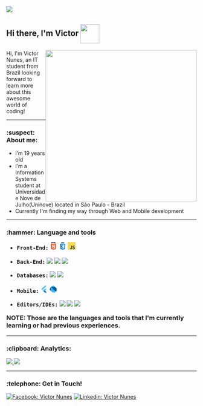 <img src="https://img.shields.io/github/followers/VictorNuPe?logo=gitHub&style=for-the-badge">

<h2> Hi there, I'm Victor <img align="center" src="https://media2.giphy.com/media/xT9IgB5Q6QYqarxeIU/giphy.webp?cid=ecf05e479vkv2gcute8g4bncigwpjhog0xeb19xb9e9u2cnp&rid=giphy.webp&ct=s" height="50" width="50"> </h2>

<img align="right" src="https://media.giphy.com/media/dYyRWrXb9OpfYbhNY4/giphy.gif" height="400" width="400">

Hi, I'm Victor Nunes, an IT student from Brazil looking forward to learn more about this awesome world of coding!

<hr>

<h3>:suspect: About me:</h3>

- I’m 19 years old
- I’m a Information Systems student at Universidade Nove de Julho(Uninove) located in São Paulo - Brazil
- Currently I'm finding my way through Web and Mobile development

<hr>

<h3>:hammer: Language and tools</3>

- ``Front-End:``
<code><img height="20" src="https://raw.githubusercontent.com/github/explore/80688e429a7d4ef2fca1e82350fe8e3517d3494d/topics/html/html.png"></code>
<code><img height="20" src="https://raw.githubusercontent.com/github/explore/80688e429a7d4ef2fca1e82350fe8e3517d3494d/topics/css/css.png"></code>
<code><img height="20" src="https://raw.githubusercontent.com/github/explore/80688e429a7d4ef2fca1e82350fe8e3517d3494d/topics/javascript/javascript.png"></code>

- ``Back-End:``
<code><img height="20" src="https://image.flaticon.com/icons/png/512/226/226777.png"></code>
<code><img height="20" src="https://logodownload.org/wp-content/uploads/2016/10/php-logo.png"></code>
<code><img height="20" src="https://upload.wikimedia.org/wikipedia/commons/f/f1/Ruby_logo.png"></code>

- ``Databases:``
<code><img height="20" src="https://d1.awsstatic.com/asset-repository/products/amazon-rds/1024px-MySQL.ff87215b43fd7292af172e2a5d9b844217262571.png"></code>
<code><img height="20" src="https://img1.gratispng.com/20180704/hwt/kisspng-microsoft-sql-server-database-server-computer-icon-database-5b3c51e96f2372.0675852115306797854552.jpg"></code>

- ``Mobile:``
<code><img height="20" src="https://raw.githubusercontent.com/github/explore/80688e429a7d4ef2fca1e82350fe8e3517d3494d/topics/flutter/flutter.png"></code>
<code><img height="20" src="https://raw.githubusercontent.com/github/explore/80688e429a7d4ef2fca1e82350fe8e3517d3494d/topics/dart/dart.png"></code>

- ``Editors/IDEs:``
<code><img height="20" src="https://upload.wikimedia.org/wikipedia/commons/thumb/9/9a/Visual_Studio_Code_1.35_icon.svg/1024px-Visual_Studio_Code_1.35_icon.svg.png"></code>
<code><img height="20" src="https://community.chocolatey.org/content/packageimages/netbeans-php.8.2.png"></code>
<code><img height="20" src="https://lh3.googleusercontent.com/proxy/-pnHw2CjY7ZTdoNgpp8kbBVF0UN8SmbZaf87AE_KNCCGgaSwUhHQx0-V3fe1ghH9S9kYphy6oOu1bSm5IaRvf-gJGTp8Aic2UX52fkdWEKS5ALtAXd6_HPwYyqXFyFxPSItNkXANF_tZvyfEY213in6O-LtabEZOBl7AXOx9BVX72Ud1RmWmaUEclj5wV-WjeSMiA-XqawfMgnqRzep7daa5pbktpS5FkQff7OuONfBs0DzOor-XR_LB_SPm"></code>

<p>NOTE: Those are the languages and tools that I'm currently learning or had previous experiences.</p>

<hr>

<h3>:clipboard: Analytics:</h3>

<p align="left">
<a href="https://github.com/GuillaumeFalourd">
  <img height="160em" src="https://github-readme-stats.vercel.app/api?username=VictorNuPe&show_icons=true&theme=radical"/> 
  <img height="160em" src="https://github-readme-stats.vercel.app/api/top-langs/?username=VictorNuPe&hide=scss&layout=compact&theme=radical"/>
</a>
</p>

<hr>

<h3>:telephone: Get in Touch!</h3>

[![Facebook: Victor Nunes](https://img.shields.io/badge/Facebook-1877F2?style=for-the-badge&logo=facebook&logoColor=white
)](https://www.facebook.com/victor.nunes.144/)
[![Linkedin: Victor Nunes](https://img.shields.io/badge/LinkedIn-0077B5?style=for-the-badge&logo=linkedin&logoColor=white)](https://www.linkedin.com/in/victor-nunes-31aa101b9/)

